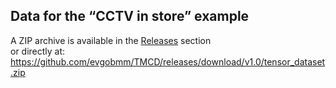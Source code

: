 ## Data for the “CCTV in store” example

A ZIP archive is available in the [Releases](../releases) section  
or directly at: <https://github.com/evgobmm/TMCD/releases/download/v1.0/tensor_dataset.zip>



